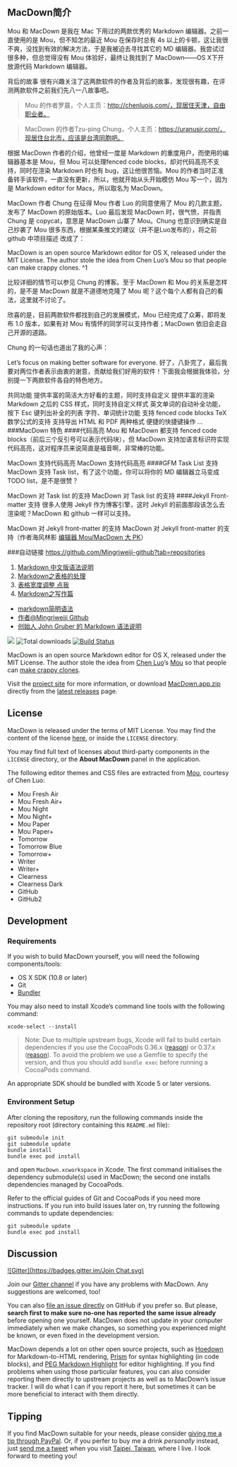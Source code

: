 ## MacDown简介
Mou 和 MacDown 是我在 Mac 下用过的两款优秀的 Markdown 编辑器。之前一直使用的是 Mou，但不知怎的最近 Mou 在保存时总有 4s 以上的卡顿，这让我很不爽，没找到有效的解决方法，于是我被迫去寻找其它的 MD 编辑器。我尝试过很多种，但总觉得没有 Mou 体验好，最终让我找到了 MacDown——OS X下开放源代码 Markdown 编辑器。

背后的故事
很有兴趣关注了这两款软件的作者及背后的故事，发现很有趣，在评测两款软件之前我们先八一八故事吧。

>Mou 的作者罗晨，个人主页：http://chenluois.com/，现居住天津，自由职业者。

>MacDown 的作者Tzu-ping Chung，个人主页：https://uranusjr.com/，现居住台北市，应该是台湾同胞吧。

根据 MacDown 作者的介绍，他曾经一度是 Markdown 的重度用户，而使用的编辑器基本是 Mou，但 Mou 可以处理fenced code blocks，却对代码高亮不支持，同时在渲染 Markdown 时也有 bug，这让他很苦恼。Mou 的作者当时正准备转手该软件，一直没有更新，所以，他就开始从头开始模仿 Mou 写一个，因为是 Markdown editor for Macs，所以取名为 MacDown。

MacDown 作者 Chung 在征得 Mou 作者 Luo 的同意使用了 Mou 的几款主题，发布了 MacDown 的原始版本。Luo 最后发现 MacDown 时，很气愤，并指责 Chung 是 copycat，意思是 MacDown 山寨了 Mou。Chung 也意识到确实是自己抄袭了 Mou 很多东西，根据某条推文的建议（并不是Luo发布的），将之前 github 中项目描述 改成了：

MacDown is an open source Markdown editor for OS X, released under the MIT License. The author stole the idea from Chen Luo’s Mou so that people can make crappy clones. ^1

比较详细的情节可以参见 Chung 的博客。至于 MacDown 和 Mou 的关系是怎样的，是不是 MacDown 就是不道德地克隆了 Mou 呢？这个每个人都有自己的看法，这里就不讨论了。

欣喜的是，目前两款软件都找到自己的发展模式，Mou 已经完成了众筹，即将发布 1.0 版本，如果有对 Mou 有情怀的同学可以支持作者；MacDown 依旧会走自己开源的道路。

Chung 的一句话也道出了我的心声：

Let’s focus on making better software for everyone.
好了，八卦完了，最后我要对两位作者表示由衷的谢意，贡献给我们好用的软件！下面我会根据我体验，分别提一下两款软件各自的特色地方。

共同功能
提供丰富的简洁大方好看的主题，同时支持自定义
提供丰富的渲染 Markdown 之后的 CSS 样式，同时支持自定义样式
英文单词的自动补全功能，按下 Esc 键列出补全的列表
字符、单词统计功能
支持 fenced code blocks
TeX 数学公式的支持
支持导出 HTML 和 PDF 两种格式
便捷的快捷键操作
... 
###MacDown 特色
####代码高亮
Mou 和 MacDown 都支持 fenced code blocks（前后三个反引号可以表示代码块），但 MacDown 支持加语言标识符实现代码高亮，这对程序员来说简直是福音啊，非常棒的功能。

MacDown 支持代码高亮
MacDown 支持代码高亮
####GFM Task List 支持
MacDown 支持 Task list，有了这个功能，你可以将你的 MD 编辑器立马变成 TODO list，是不是很赞？

MacDown 对 Task list 的支持
MacDown 对 Task list 的支持
####Jekyll Front-matter 支持
很多人使用 Jekyll 作为博客引擎，这时 Jekyll 的前面那段该怎么去渲染呢？MacDown 和 github 一样可以支持。

MacDown 对 Jekyll front-matter 的支持
MacDown 对 Jekyll front-matter 的支持（作者海风林影  [编辑器 Mou/MacDown 大 PK](http://www.jianshu.com/p/6c157af09e84)）

###自动链接
<https://github.com/Mingriweiji-github?tab=repositories>

1. [Markdown 中文版语法说明](http://wowubuntu.com/markdown/#list)
2. [Markdown之表格的处理](http://www.ituring.com.cn/article/3452)
3. [表格宽度调整 点我](http://www.ituring.com.cn/article/details/8367)
4. [Markdown之写作篇](http://www.jianshu.com/p/PpDNMG)

- [markdown简明语法](http://ibruce.info/2013/11/26/markdown/)
- [作者@Mingriweiji Github](https://github.com/Mingriweiji-github?tab=repositories)
- [创始人 John Gruber 的 Markdown 语法说明](http://daringfireball.net/projects/markdown/syntax)


[![](https://img.shields.io/github/release/uranusjr/macdown.svg)](http://macdown.uranusjr.com/download/latest/)
![Total downloads](https://img.shields.io/github/downloads/uranusjr/macdown/latest/total.svg)
[![Build Status](https://travis-ci.org/uranusjr/macdown.svg?branch=master)](https://travis-ci.org/uranusjr/macdown)


MacDown is an open source Markdown editor for OS X, released under the MIT License. The author stole the idea from [Chen Luo](https://twitter.com/chenluois)’s [Mou](http://mouapp.com) so that people can [make crappy clones](https://twitter.com/remaerd/status/484914820408279040).

Visit the [project site](http://macdown.uranusjr.com/) for more information, or download [MacDown.app.zip](http://macdown.uranusjr.com/download/latest/) directly from the [latest releases](https://github.com/uranusjr/macdown/releases/latest) page.

## License

MacDown is released under the terms of MIT License. You may find the content of the license [here](http://opensource.org/licenses/MIT), or inside the `LICENSE` directory.

You may find full text of licenses about third-party components in the `LICENSE` directory, or the **About MacDown** panel in the application.

The following editor themes and CSS files are extracted from [Mou](http://mouapp.com), courtesy of Chen Luo:

* Mou Fresh Air
* Mou Fresh Air+
* Mou Night
* Mou Night+
* Mou Paper
* Mou Paper+
* Tomorrow
* Tomorrow Blue
* Tomorrow+
* Writer
* Writer+
* Clearness
* Clearness Dark
* GitHub
* GitHub2

## Development

### Requirements

If you wish to build MacDown yourself, you will need the following components/tools:

* OS X SDK (10.8 or later)
* Git
* [Bundler](http://bundler.io)

You may also need to install Xcode’s command line tools with the following command:

    xcode-select --install

> Note: Due to multiple upstream bugs, Xcode will fail to build certain dependencies if you use the CocoaPods 0.36.x ([reason](https://github.com/CocoaPods/CocoaPods/issues/2559)) or 0.37.x ([reason](https://github.com/Bertrand/handlebars-objc/issues/15)). To avoid the problem we use a Gemfile to specify the version, and thus you should add `bundle exec` before running a CocoaPods command.

An appropriate SDK should be bundled with Xcode 5 or later versions.

### Environment Setup

After cloning the repository, run the following commands inside the repository root (directory containing this `README.md` file):

    git submodule init
    git submodule update
    bundle install
    bundle exec pod install

and open `MacDown.xcworkspace` in Xcode. The first command initialises the dependency submodule(s) used in MacDown; the second one installs dependencies managed by CocoaPods.

Refer to the official guides of Git and CocoaPods if you need more instructions. If you run into build issues later on, try running the following commands to update dependencies:

    git submodule update
    bundle exec pod install

## Discussion

[![Gitter](https://badges.gitter.im/Join Chat.svg)](https://gitter.im/uranusjr/macdown?utm_source=badge&utm_medium=badge&utm_campaign=pr-badge)

Join our [Gitter channel](https://gitter.im/uranusjr/macdown?utm_source=share-link&utm_medium=link&utm_campaign=share-link) if you have any problems with MacDown. Any suggestions are welcomed, too!

You can also [file an issue directly](https://github.com/uranusjr/macdown/issues/new) on GitHub if you prefer so. But please, **search first to make sure no-one has reported the same issue already** before opening one yourself. MacDown does not update in your computer immediately when we make changes, so something you experienced might be known, or even fixed in the development version.

MacDown depends a lot on other open source projects, such as [Hoedown](https://github.com/hoedown/hoedown) for Markdown-to-HTML rendering, [Prism](http://prismjs.com) for syntax highlighting (in code blocks), and [PEG Markdown Highlight](https://github.com/ali-rantakari/peg-markdown-highlight) for editor highlighting. If you find problems when using those particular features, you can also consider reporting them directly to upstream projects as well as to MacDown’s issue tracker. I will do what I can if you report it here, but sometimes it can be more beneficial to interact with them directly.

## Tipping

If you find MacDown suitable for your needs, please consider [giving me a tip through PayPal](http://macdown.uranusjr.com/faq/#donation). Or, if you perfer to buy me a drink *personally* instead, just [send me a tweet](https://twitter.com/uranusjr) when you visit [Taipei, Taiwan](http://en.wikipedia.org/wiki/Taipei), where I live. I look forward to meeting you!

